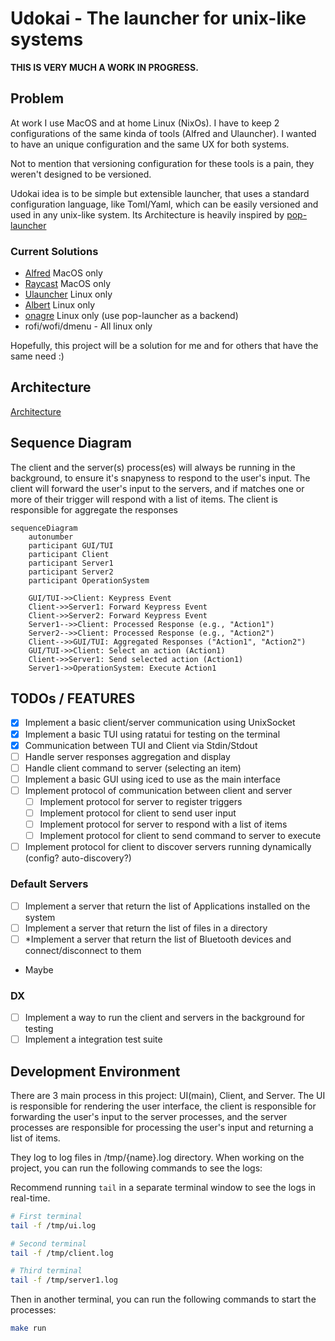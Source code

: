 # Udokai - The launcher for unix-like systems

**THIS IS VERY MUCH A WORK IN PROGRESS.**

## Problem

At work I use MacOS and at home Linux (NixOs). I have to keep 2 configurations of the same kinda of tools (Alfred and Ulauncher).
I wanted to have an unique configuration and the same UX for both systems.  

Not to mention that versioning configuration for these tools is a pain, they weren't designed to be versioned.

Udokai idea is to be simple but extensible launcher, that uses a standard configuration language, like Toml/Yaml, which can be easily versioned and used in any unix-like system.
Its Architecture is heavily inspired by [pop-launcher](https://github.com/pop-os/launcher)

### Current Solutions

 - [Alfred](https://www.alfredapp.com/) MacOS only
 - [Raycast](https://raycast.com/) MacOS only
 - [Ulauncher](https://ulauncher.io/) Linux only
 - [Albert](https://albertlauncher.github.io/) Linux only
 - [onagre](https://github.com/onagre-launcher/onagre) Linux only (use pop-launcher as a backend)
 - rofi/wofi/dmenu - All linux only
 
Hopefully, this project will be a solution for me and for others that have the same need :)

## Architecture

[Architecture](https://excalidraw.com/#json=GmWGK8vX4JbHzk3Mue1ka,uMhpuff-yz6ABxDl2o4R6w)

## Sequence Diagram

The client and the server(s) process(es) will always be running in the background, to ensure it's snapyness to respond to the user's input. The client will forward the user's input to the servers, and if matches one or more of their trigger will respond with a list of items. The client is responsible for aggregate the responses

```mermaid
sequenceDiagram
    autonumber
    participant GUI/TUI
    participant Client
    participant Server1
    participant Server2
    participant OperationSystem

    GUI/TUI->>Client: Keypress Event 
    Client->>Server1: Forward Keypress Event
    Client->>Server2: Forward Keypress Event
    Server1-->>Client: Processed Response (e.g., "Action1")
    Server2-->>Client: Processed Response (e.g., "Action2")
    Client-->>GUI/TUI: Aggregated Responses ("Action1", "Action2")
    GUI/TUI->>Client: Select an action (Action1)
    Client->>Server1: Send selected action (Action1)
    Server1->>OperationSystem: Execute Action1
```

## TODOs / FEATURES

- [x] Implement a basic client/server communication using UnixSocket
- [x] Implement a basic TUI using ratatui for testing on the terminal
- [x] Communication between TUI and Client via Stdin/Stdout
- [ ] Handle server responses aggregation and display
- [ ] Handle client command to server (selecting an item)
- [ ] Implement a basic GUI using iced to use as the main interface
- [ ] Implement protocol of communication between client and server
    - [ ] Implement protocol for server to register triggers
    - [ ] Implement protocol for client to send user input
    - [ ] Implement protocol for server to respond with a list of items
    - [ ] Implement protocol for client to send command to server to execute
- [ ] Implement protocol for client to discover servers running dynamically (config? auto-discovery?)

### Default Servers

- [ ] Implement a server that return the list of Applications installed on the system
- [ ] Implement a server that return the list of files in a directory
- [ ] *Implement a server that return the list of Bluetooth devices and connect/disconnect to them

* Maybe

### DX

- [ ] Implement a way to run the client and servers in the background for testing
- [ ] Implement a integration test suite

## Development Environment

There are 3 main process in this project: UI(main), Client, and Server. The UI is responsible for rendering the user interface, the client is responsible for forwarding the user's input to the server processes, and the server processes are responsible for processing the user's input and returning a list of items.

They log to log files in /tmp/{name}.log directory. When working on the project, you can run the following commands to see the logs:

Recommend running `tail` in a separate terminal window to see the logs in real-time.

```bash
# First terminal
tail -f /tmp/ui.log

# Second terminal
tail -f /tmp/client.log

# Third terminal
tail -f /tmp/server1.log
```

Then in another terminal, you can run the following commands to start the processes:

```bash
make run
```
